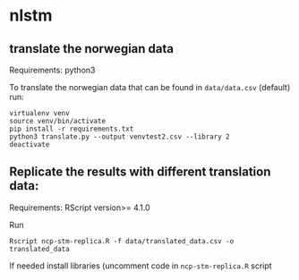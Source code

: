 # nlstm


## translate the norwegian data

Requirements: python3


To translate the norwegian data that can be found in `data/data.csv` (default) run:

```
virtualenv venv
source venv/bin/activate
pip install -r requirements.txt 
python3 translate.py --output venvtest2.csv --library 2
deactivate
```



## Replicate the results with different translation data:

Requirements: RScript version>= 4.1.0

Run

```
Rscript ncp-stm-replica.R -f data/translated_data.csv -o translated_data
```

If needed install libraries (uncomment code in `ncp-stm-replica.R` script 
